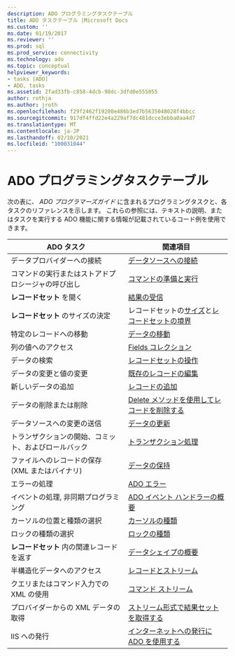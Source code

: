 ```yaml
---
description: ADO プログラミングタスクテーブル
title: ADO タスクテーブル |Microsoft Docs
ms.custom: ''
ms.date: 01/19/2017
ms.reviewer: ''
ms.prod: sql
ms.prod_service: connectivity
ms.technology: ado
ms.topic: conceptual
helpviewer_keywords:
- tasks [ADO]
- ADO, tasks
ms.assetid: 2fad33fb-c858-4dcb-98dc-3dfd0e555055
author: rothja
ms.author: jroth
ms.openlocfilehash: f29f2462f19200e486b3ed7b5635048028f4bbcc
ms.sourcegitcommit: 917df4ffd22e4a229af7dc481dcce3ebba0aa4d7
ms.translationtype: MT
ms.contentlocale: ja-JP
ms.lasthandoff: 02/10/2021
ms.locfileid: "100031044"
---
```

# <a name="ado-programming-task-table"></a>ADO プログラミングタスクテーブル
次の表に、 *ADO プログラマーズガイド* に含まれるプログラミングタスクと、各タスクのリファレンスを示します。 これらの参照には、テキストの説明、またはタスクを実行する ADO 機能に関する情報が記載されているコード例を使用できます。

|ADO タスク|関連項目|
|--------------|----------------|
|データプロバイダーへの接続|[データソースへの接続](./data/connecting-to-data-sources.md)|
|コマンドの実行またはストアドプロシージャの呼び出し|[コマンドの準備と実行](./data/preparing-and-executing-commands.md)|
|**レコードセット** を開く|[結果の受信](./data/receiving-results.md)|
|**レコードセット** のサイズの決定|レコードセットの[サイズ](./data/current-record-and-size-of-recordset.md)と[レコードセットの境界](./data/boundaries-of-a-recordset.md)|
|特定のレコードへの移動|[データの移動](./data/navigating-through-data.md)|
|列の値へのアクセス|[Fields コレクション](./data/the-fields-collection.md)|
|データの検索|[レコードセットの操作](./data/working-with-recordsets.md)|
|データの変更と値の変更|[既存のレコードの編集](./data/editing-existing-records.md)|
|新しいデータの追加|[レコードの追加](./data/adding-records.md)|
|データの削除または削除|[Delete メソッドを使用してレコードを削除する](./data/deleting-records-using-the-delete-method.md)|
|データソースへの変更の送信|[データの更新](./data/updating-data.md)|
|トランザクションの開始、コミット、およびロールバック|[トランザクション処理](./data/transaction-processing.md)|
|ファイルへのレコードの保存 (XML またはバイナリ)|[データの保持](./data/persisting-data.md)|
|エラーの処理|[ADO エラー](./data/ado-errors.md)|
|イベントの処理, 非同期プログラミング|[ADO イベント ハンドラーの概要](./data/ado-event-handler-summary.md)|
|カーソルの位置と種類の選択|[カーソルの種類](./data/types-of-cursors-ado.md)|
|ロックの種類の選択|[ロックの種類](./data/types-of-locks.md)|
|**レコードセット** 内の関連レコードを返す|[データシェイプの概要](./data/data-shaping-overview.md)|
|半構造化データへのアクセス|[レコードとストリーム](./data/records-and-streams.md)|
|クエリまたはコマンド入力での XML の使用|[コマンド ストリーム](./data/command-streams.md)|
|プロバイダーからの XML データの取得|[ストリーム形式で結果セットを取得する](./data/retrieving-resultsets-into-streams.md)|
|IIS への発行|[インターネットへの発行に ADO を使用する](./data/using-ado-for-internet-publishing.md)|
